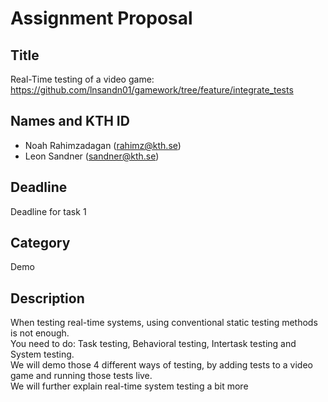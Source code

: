 # Assignment Proposal

## Title

Real-Time testing of a video game: https://github.com/lnsandn01/gamework/tree/feature/integrate_tests

## Names and KTH ID

- Noah Rahimzadagan (rahimz@kth.se)
- Leon Sandner (sandner@kth.se)

## Deadline

Deadline for task 1

## Category

Demo

## Description

When testing real-time systems, using conventional static testing methods is not enough.<br>
You need to do: Task testing, Behavioral testing, Intertask testing and System testing.<br>
We will demo those 4 different ways of testing, by adding tests to a video game and running those tests live.<br>
We will further explain real-time system testing a bit more
